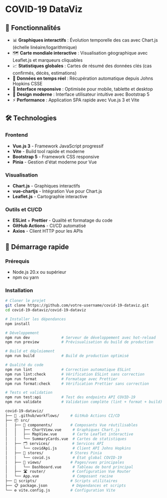 # COVID-19 DataViz

## 🌟 Fonctionnalités

- 📊 **Graphiques interactifs** : Évolution temporelle des cas avec Chart.js (échelle linéaire/logarithmique)
- 🗺️ **Carte mondiale interactive** : Visualisation géographique avec Leaflet.js et marqueurs cliquables
- 📈 **Statistiques globales** : Cartes de résumé des données clés (cas confirmés, décès, estimations)
- 🔄 **Données en temps réel** : Récupération automatique depuis Johns Hopkins CSSE
- 📱 **Interface responsive** : Optimisée pour mobile, tablette et desktop
- 🎨 **Design moderne** : Interface utilisateur intuitive avec Bootstrap 5
- ⚡ **Performance** : Application SPA rapide avec Vue.js 3 et Vite

## 🛠️ Technologies

### Frontend
- **Vue.js 3** - Framework JavaScript progressif
- **Vite** - Build tool rapide et moderne
- **Bootstrap 5** - Framework CSS responsive
- **Pinia** - Gestion d'état moderne pour Vue

### Visualisation
- **Chart.js** - Graphiques interactifs
- **vue-chartjs** - Intégration Vue pour Chart.js
- **Leaflet.js** - Cartographie interactive

### Outils et CI/CD
- **ESLint** + **Prettier** - Qualité et formatage du code
- **GitHub Actions** - CI/CD automatisé
- **Axios** - Client HTTP pour les APIs

## 🚀 Démarrage rapide

### Prérequis
- Node.js 20.x ou supérieur
- npm ou yarn

### Installation

```bash
# Cloner le projet
git clone https://github.com/votre-username/covid-19-dataviz.git
cd covid-19-dataviz/covid-19-dataviz

# Installer les dépendances
npm install

# Développement
npm run dev              # Serveur de développement avec hot-reload
npm run preview          # Prévisualisation du build de production

# Build et déploiement  
npm run build            # Build de production optimisé

# Qualité du code
npm run lint             # Correction automatique ESLint
npm run lint:check       # Vérification ESLint sans correction
npm run format           # Formatage avec Prettier
npm run format:check     # Vérification Prettier sans correction

# Tests et validation
npm run test:api         # Test des endpoints API COVID-19
npm run validate         # Validation complète (lint + format + build)

covid-19-dataviz/
├── 🔧 .github/workflows/     # GitHub Actions CI/CD
├── 📦 src/
│   ├── 🎯 components/        # Composants Vue réutilisables
│   │   ├── ChartView.vue     # Graphiques Chart.js
│   │   ├── MapView.vue       # Carte Leaflet interactive
│   │   └── SummaryCards.vue  # Cartes de statistiques
│   ├── 🗂️ services/          # Services API
│   │   └── covidApi.js       # Client API Johns Hopkins
│   ├── 🏪 stores/            # Stores Pinia
│   │   └── covid.js          # État global COVID-19
│   ├── 📄 views/             # Pages/vues principales
│   │   └── Dashboard.vue     # Tableau de bord principal
│   ├── 🛣️ router/            # Configuration Vue Router
│   └── App.vue               # Composant racine
├── 🧪 scripts/               # Scripts utilitaires
├── 📋 package.json           # Dépendances et scripts
└── ⚙️ vite.config.js         # Configuration Vite
